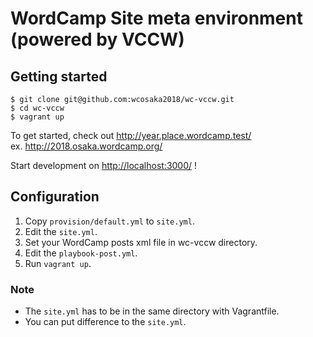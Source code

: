 # WordCamp Site meta environment (powered by VCCW)

## Getting started

```
$ git clone git@github.com:wcosaka2018/wc-vccw.git
$ cd wc-vccw
$ vagrant up
```
To get started, check out <http://year.place.wordcamp.test/>  
ex. http://2018.osaka.wordcamp.org/

Start development on <http://localhost:3000/> !

## Configuration

1. Copy `provision/default.yml` to `site.yml`.
1. Edit the `site.yml`.
1. Set your WordCamp posts xml file in wc-vccw directory.
1. Edit the `playbook-post.yml`.
1. Run `vagrant up`.

### Note

* The `site.yml` has to be in the same directory with Vagrantfile.
* You can put difference to the `site.yml`.
